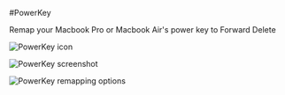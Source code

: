 #PowerKey

Remap your Macbook Pro or Macbook Air's power key to Forward Delete

![PowerKey icon](http://i.imgur.com/qrLJmcV.png "PowerKey icon")

![PowerKey screenshot](http://i.imgur.com/6Z2CMat.png "PowerKey screenshot")

![PowerKey remapping options](http://i.imgur.com/NzmRKN3.png "PowerKey remapping options")
